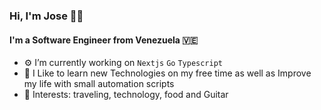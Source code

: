 ### Hi, I'm Jose 👋🏻

#### I'm a Software Engineer from Venezuela 🇻🇪

- ⚙️ I’m currently working on `Nextjs` `Go` `Typescript`
- 💬 I Like to learn new Technologies on my free time as well as Improve my life with small automation scripts
- 🚀 Interests: traveling, technology, food and Guitar
